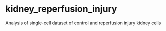 # kidney_reperfusion_injury
Analysis of single-cell dataset of control and reperfusion injury kidney cells
